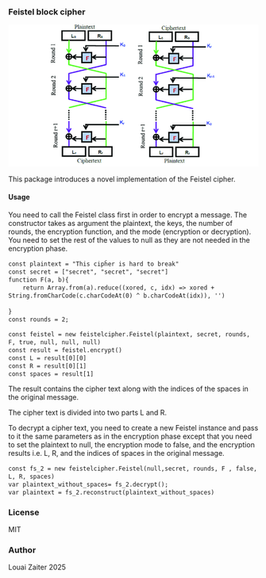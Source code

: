 ### Feistel block cipher
![alt text](./feistel.png "Feistel Cipher")

This package introduces a novel implementation of the Feistel cipher.

#### Usage
You need to call the Feistel class first in order to encrypt a message. The constructor takes as argument the plaintext, the keys, the number of rounds, the encryption function, and the mode (encryption or decryption). You need to set the rest of the values to null as they are not needed in the encryption phase.
```
const plaintext = "This cipĥer is hard to break"
const secret = ["secret", "secret", "secret"]
function F(a, b){
    return Array.from(a).reduce((xored, c, idx) => xored + String.fromCharCode(c.charCodeAt(0) ^ b.charCodeAt(idx)), '')

}
const rounds = 2;
```

```
const feistel = new feistelcipher.Feistel(plaintext, secret, rounds, F, true, null, null, null) 
const result = feistel.encrypt()
const L = result[0][0]
const R = result[0][1]
const spaces = result[1]
```
The result contains the cipher text along with the indices of the spaces in the original message.

The cipher text is divided into two parts L and R.

To decrypt a cipher text, you need to create a new Feistel instance and pass to it the same parameters as in the encryption phase except that you need to set the plaintext to null, the encryption mode to false, and the encryption results i.e. L, R, and the indices of spaces in the original message.

```
const fs_2 = new feistelcipher.Feistel(null,secret, rounds, F , false, L, R, spaces) 
var plaintext_without_spaces= fs_2.decrypt();
var plaintext = fs_2.reconstruct(plaintext_without_spaces)
```

### License
MIT
### Author
Louai Zaiter 2025
